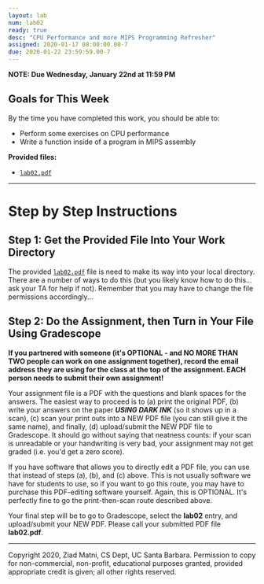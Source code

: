 ```yaml
---
layout: lab
num: lab02
ready: true
desc: "CPU Performance and more MIPS Programming Refresher"
assigned: 2020-01-17 08:00:00.00-7
due: 2020-01-22 23:59:59.00-7
---
```

<p><b>NOTE: Due Wednesday, January 22nd at 11:59 PM</b></p>

<h2>Goals for This Week</h2>
<p>By the time you have completed this work, you should be able to:</p>
<ul>
  <li>Perform some exercises on CPU performance</li>
  <li>Write a function inside of a program in MIPS assembly</li>
</ul>
<b>Provided files:</b>
<ul>
  <li><a href="{{'/lab/lab02/lab02.pdf' | relative_url }}"><code>lab02.pdf</code></a></li>
</ul>
<hr>
<h1>Step by Step Instructions</h1>

<h2>Step 1: Get the Provided File Into Your Work Directory</h2>
<p>
  The provided <a href="{{'/lab/lab02/lab02.pdf' | relative_url }}"><code>lab02.pdf</code></a> file is need to make its way into your local directory. There are a number of ways to do this (but you likely know how to do this... ask your TA for help if not). Remember that you may have to change the file permissions accordingly...
</p>

<h2>Step 2: Do the Assignment, then Turn in Your File Using Gradescope</h2>
<p>
  <b>If you partnered with someone (it's OPTIONAL - and NO MORE THAN TWO people can work on one assignment together), record the email address they are using for the class at the top of the assignment. EACH person needs to submit their own assignment!</b> 
</p>

<p>Your assignment file is a PDF with the questions and blank spaces for the answers. The easiest way to proceed is to (a) print the original PDF, (b) write your answers on the paper <b><i>USING DARK INK</i></b> (so it shows up in a scan), (c) scan your print outs into a NEW PDF file (you can still give it the same name), and finally, (d) upload/submit the NEW PDF file to Gradescope. It should go without saying that neatness counts: if your scan is unreadable or your handwriting is very
bad, your assignment may not get graded (i.e. you'd get a zero score).</p>

<p>If you have software that allows you to directly edit a PDF file, you can use that instead of steps (a), (b), and (c) above. This is not usually software we have for students to use, so if you want to go this route, you may have to purchase this PDF-editing software yourself. Again, this is OPTIONAL. It's perfectly fine to go the print-then-scan route described above.</p>

<p>Your final step will be to go to Gradescope, select the <b>lab02</b> entry, and upload/submit your NEW PDF. Please call your submitted PDF file <b>lab02.pdf</b>.</p>

<hr>

 <p>Copyright 2020, Ziad Matni, CS Dept, UC Santa Barbara. 
 Permission to copy for non-commercial, non-profit, educational purposes granted, provided appropriate
  credit is given; all other rights reserved.</p>
